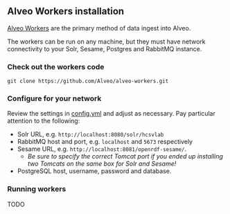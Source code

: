 ## Alveo Workers installation

[Alveo Workers](https://github.com/Alveo/alveo-workers) are the primary method of data ingest into Alveo.

The workers can be run on any machine, but they must have network connectivity to your Solr, Sesame, Postgres and RabbitMQ instance.

### Check out the workers code

`git clone https://github.com/Alveo/alveo-workers.git`

### Configure for your network

Review the settings in [config.yml](https://github.com/Alveo/alveo-workers/blob/master/config.yml) and adjust as necessary. Pay particular attention to the following:

* Solr URL, e.g. `http://localhost:8080/solr/hcsvlab`
* RabbitMQ host and port, e.g. `localhost` and `5673` respectively
* Sesame URL, e.g. `http://localhost:8081/openrdf-sesame/`.
  * _Be sure to specify the correct Tomcat port if you ended up installing two Tomcats on the same box for Solr and Sesame!_
* PostgreSQL host, username, password and database.

### Running workers

TODO